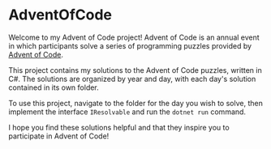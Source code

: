 # AdventOfCode

Welcome to my Advent of Code project! Advent of Code is an annual event in which participants solve a series of programming puzzles provided by [Advent of Code](https://www.adventofcode.com).

This project contains my solutions to the Advent of Code puzzles, written in C#. The solutions are organized by year and day, with each day's solution contained in its own folder.

To use this project, navigate to the folder for the day you wish to solve, then implement the interface ``IResolvable`` and run the ``dotnet run`` command.

I hope you find these solutions helpful and that they inspire you to participate in Advent of Code!

